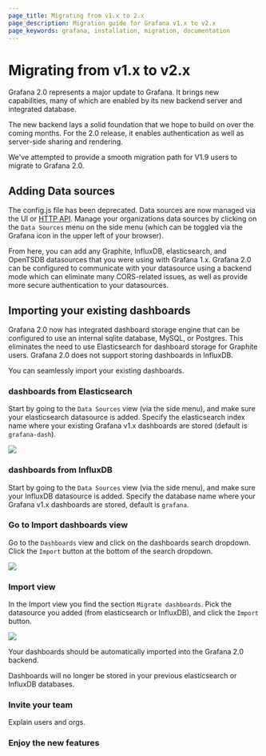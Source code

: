 ```yaml
---
page_title: Migrating from v1.x to 2.x
page_description: Migration guide for Grafana v1.x to v2.x
page_keywords: grafana, installation, migration, documentation
---
```


# Migrating from v1.x to v2.x

Grafana 2.0 represents a major update to Grafana. It brings new capabilities, many of which are enabled by its new backend server and integrated database.

The new backend lays a solid foundation that we hope to build on over the coming months. For the 2.0 release, it enables authentication as well as server-side sharing and rendering. 

We've attempted to provide a smooth migration path for V1.9 users to migrate to Grafana 2.0. 

## Adding Data sources

The config.js file has been deprecated. Data sources are now managed via the UI or [HTTP API](../reference/http_api.md). Manage your organizations data sources by clicking on the `Data Sources` menu on the side menu (which can be toggled via the Grafana icon in the upper left of your browser).

From here, you can add any Graphite, InfluxDB, elasticsearch, and OpenTSDB datasources that you were using with Grafana 1.x. Grafana 2.0 can be configured to communicate with your datasource using a backend mode which can eliminate many CORS-related issues, as well as provide more secure authentication to your datasources.

## Importing your existing dashboards

Grafana 2.0 now has integrated dashboard storage engine that can be configured to use an internal sqlite database, MySQL, or Postgres. This eliminates the need to use Elasticsearch for dashboard storage for Graphite users. Grafana 2.0 does not support storing dashboards in InfluxDB. 

You can seamlessly import your existing dashboards.

### dashboards from Elasticsearch

Start by going to the `Data Sources` view (via the side menu), and make sure your elasticsearch datasource is added. Specify the elasticsearch index name where your existing Grafana v1.x dashboards are stored (default is `grafana-dash`).

![](/img/v2/datasource_edit_elastic.jpg)

### dashboards from InfluxDB

Start by going to the `Data Sources` view (via the side menu), and make sure your InfluxDB datasource is added. Specify the database name where your Grafana v1.x dashboards are stored, default is `grafana`.

### Go to Import dashboards view

Go to the `Dashboards` view and click on the dashboards search dropdown. Click the `Import` button at the bottom of the search dropdown.

![](/img/v2/dashboard_import.jpg)

### Import view

In the Import view you find the section `Migrate dashboards`. Pick the datasource you added (from elasticsearch or InfluxDB),
and click the `Import` button.

![](/img/v2/migrate_dashboards.jpg)

Your dashboards should be automatically imported into the Grafana 2.0 backend. 

Dashboards will no longer be stored in your previous elasticsearch or InfluxDB databases.

### Invite your team

Explain users and orgs.

### Enjoy the new features
